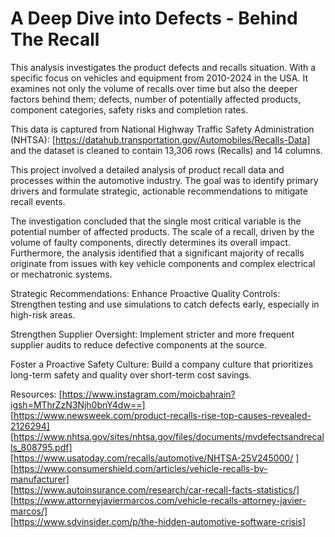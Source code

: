 # A Deep Dive into Defects - Behind The Recall
This analysis investigates the product defects and recalls situation. With a specific focus on vehicles and equipment from 2010-2024 in the USA. It examines not only the volume of recalls over time but also the deeper factors behind them; defects, number of potentially affected products, component categories, safety risks and completion rates.

This data is captured from National Highway Traffic Safety Administration (NHTSA): [https://datahub.transportation.gov/Automobiles/Recalls-Data] and the dataset is cleaned to contain 13,306 rows (Recalls) and 14 columns. 

This project involved a detailed analysis of product recall data and processes within the automotive industry. The goal was to identify primary drivers and formulate strategic, actionable recommendations to mitigate recall events.

The investigation concluded that the single most critical variable is the potential number of affected products. The scale of a recall, driven by the volume of faulty components, directly determines its overall impact. Furthermore, the analysis identified that a significant majority of recalls originate from issues with key vehicle components and complex electrical or mechatronic systems.

Strategic Recommendations:
Enhance Proactive Quality Controls: Strengthen testing and use simulations to catch defects early, especially in high-risk areas.

Strengthen Supplier Oversight: Implement stricter and more frequent supplier audits to reduce defective components at the source.

Foster a Proactive Safety Culture: Build a company culture that prioritizes long-term safety and quality over short-term cost savings.

Resources: 
[https://www.instagram.com/moicbahrain?igsh=MThrZzN3Njh0bnY4dw==]  
[https://www.newsweek.com/product-recalls-rise-top-causes-revealed-2126294]  
[https://www.nhtsa.gov/sites/nhtsa.gov/files/documents/mvdefectsandrecalls_808795.pdf]  
[https://www.usatoday.com/recalls/automotive/NHTSA-25V245000/  ]  
[https://www.consumershield.com/articles/vehicle-recalls-by-manufacturer]  
[https://www.autoinsurance.com/research/car-recall-facts-statistics/]  
[https://www.attorneyjaviermarcos.com/vehicle-recalls-attorney-javier-marcos/]  
[https://www.sdvinsider.com/p/the-hidden-automotive-software-crisis]

